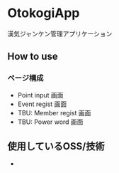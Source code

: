 # OtokogiApp
漢気ジャンケン管理アプリケーション

## How to use
### ページ構成
* Point input 画面
* Event regist 画面
* TBU: Member regist 画面
* TBU: Power word 画面
## 使用しているOSS/技術
  * 

